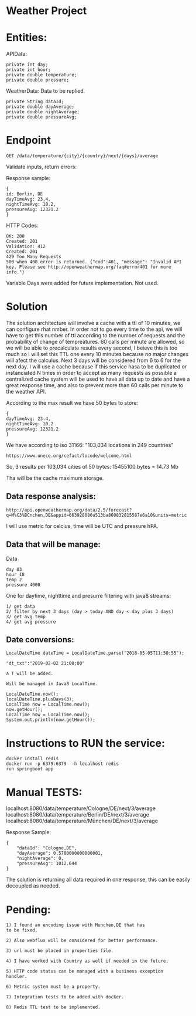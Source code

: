 
# Weather Project

# Entities:

APIData:

    private int day;
    private int hour;
    private double temperature;
    private double pressure;

WeatherData: Data to be replied.

    private String dataId;
    private double dayAverage;
    private double nightAverage;
    private double pressureAvg;


# Endpoint
```
GET /data/temperature/{city}/{country}/next/{days}/average
```
Validate inputs, return errors:

Response sample:
```
{
id: Berlin, DE
dayTimeAvg: 23.4,
nightTimeAvg: 10.2,
pressureAvg: 12321.2
}
```

HTTP Codes:
```
OK: 200
Created: 201
Validation: 412
Created: 201
429 Too Many Requests
500 when 400 error is returned. {"cod":401, "message": "Invalid API key. Please see http://openweathermap.org/faq#error401 for more info."}
```

Variable Days were added for future implementation. Not used.

# Solution

The solution architecture will involve a cache with a ttl of 10 minutes, we can configure rhat nmber. In order
not to go every time to the api, we will have to get this number of ttl according to the number of requests
and the probability of change of tempreatures. 60 calls per minute are allowed, so we will be able to precalculate results every second, I beieve this is too much so I will set this TTL  one every 10 minutes because no major changes will afect the calculus. Next 3 days will be considered from 6 to 6 for the next day.
I will use a cache because if this service hasa to be duplicated or instanciated N times in order to accept
as many requests as possible a centralized cache system will be used to have all data up to date and have a
great response time, and also to prevent more than 60 calls per minute to the weather API.

According to the max result we have 50 bytes to store:
```
{
dayTimeAvg: 23.4,
nightTimeAvg: 10.2
pressureAvg: 12321.2
}
```
We have according to iso 31166: "103,034 locations in 249 countries"

```
https://www.unece.org/cefact/locode/welcome.html
```

So, 3 results per 103,034 cities of 50 bytes: 15455100  bytes = 14.73 Mb

Tha will be the cache maximum storage.


## Data response analysis:
```
http://api.openweathermap.org/data/2.5/forecast?q=M%C3%BCnchen,DE&appid=663928080a513ba860832815587e6a10&units=metric
```
I will use metric for celcius, time will be UTC and pressure hPA.


## Data that will be manage:

Data
```
day 03
hour 18
temp 2
pressure 4000
```
One for daytime, nighttime and presurre filtering with java8 streams:
```
1/ get data
2/ filter by next 3 days (day > today AND day < day plus 3 days)
3/ get avg temp
4/ get avg pressure
```

## Date conversions:
```
LocalDateTime dateTime = LocalDateTime.parse("2018-05-05T11:50:55");

"dt_txt":"2019-02-02 21:00:00"

a T will be added.

Will be managed in Java8 LocalTime.

LocalDateTime.now();
localDateTime.plusDays(3);
LocalTime now = LocalTime.now();
now.getHour();
LocalTime now = LocalTime.now();
System.out.println(now.getHour());
```

# Instructions to RUN the service:
```
docker install redis
docker run -p 6379:6379  -h localhost redis
run springboot app
```

# Manual TESTS:

localhost:8080/data/temperature/Cologne/DE/next/3/average
localhost:8080/data/temperature/Berlin/DE/next/3/average
localhost:8080/data/temperature/München/DE/next/3/average


Response Sample:
```
{
    "dataId": "Cologne,DE",
    "dayAverage": 0.5780000000000001,
    "nightAverage": 0,
    "pressureAvg": 1012.644
}
```
The solution is returning all data required in one 
response, this can be easily decoupled as needed.

# Pending:

```
1) I found an encoding issue with Munchen,DE that has
to be fixed.

2) Also webflux will be considered for better performance.

3) url must be placed in properties file.

4) I have worked with Country as well if needed in the future.

5) HTTP code status can be managed with a business exception
handler.

6) Metric system must be a property.

7) Integration tests to be added with docker.

8) Redis TTL test to be implemented.
```
